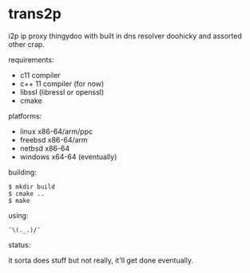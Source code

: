 # trans2p

i2p ip proxy thingydoo with built in dns resolver doohicky and assorted other crap.

requirements:

* c11 compiler
* c++ 11 compiler (for now)
* libssl (libressl or openssl)
* cmake

platforms:

* linux x86-64/arm/ppc
* freebsd x86-64/arm
* netbsd x86-64
* windows x64-64 (eventually)

building:

    $ mkdir build 
    $ cmake ..
    $ make

using:

    ¯\(._.)/¯

status:

it sorta does stuff but not really, it'll get done eventually.
